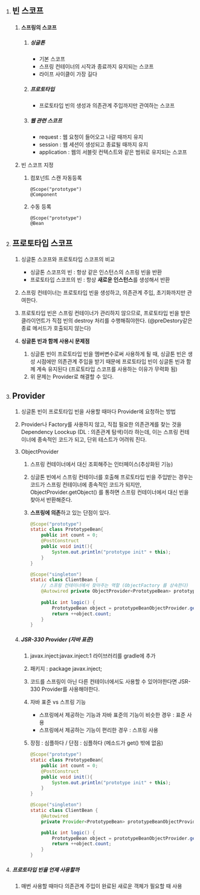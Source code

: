 1. ## 빈 스코프

   1. #### 스프링의 스코프

      1. ##### 싱글톤

         - 기본 스코프
         - 스프링 컨테이너의 시작과 종료까지 유지되는 스코프
         - 라이프 사이클이 가장 길다

      2. ##### 프로토타입

         - 프로토타입 빈의 생성과 의존관계 주입까지만 관여하는 스코프

      3. ##### 웹 관련 스코프

         - request : 웹 요청이 들어오고 나갈 때까지 유지
         - session : 웹 세션이 생성되고 종료될 때까지 유지
         - application : 웹의 서블릿 컨텍스트와 같은 범위로 유지되는 스코프

   2. 빈 스코프 지정

      1. 컴포넌트 스캔 자동등록

         ```
         @Scope("prototype")
         @Component
         ```

      2. 수동 등록

         ```
         @Scope("prototype")
         @Bean
         ```

2. ## 프로토타입 스코프

   1. 싱글톤 스코프와 프로토타입 스코프의 비교
      - 싱글톤 스코프의 빈 : 항상 같은 인스턴스의 스프링 빈을 반환
      - 프로토타입 스코프의 빈 : 항상 **새로운 인스턴스**를 생성해서 반환
   2. 스프링 컨테이너는 프로토타입 빈을 생성하고, 의존관계 주입, 초기화까지만 관여한다. 
   3. 프로토타입 빈은 스프링 컨테이너가 관리하지 않으므로, 프로토타입 빈을 받은 클라이언트가 직접 빈의 destroy 처리를 수행해줘야한다. (@preDestory같은 종료 메서드가 호출되지 않는다)

   4. **싱글톤 빈과 함께 사용시 문제점**
      1. 싱글톤 빈이 프로토타입 빈을 멤버변수로써 사용하게 될 때, 싱글톤 빈은 생성 시점에만 의존관계 주입을 받기 때문에 프로토타입 빈이 싱글톤 빈과 함께 계속 유지된다 (프로토타입 스코프를 사용하는 이유가 무력화 됨)
      2. 위 문제는 Provider로 해결할 수 있다.

3. ## Provider

   1. 싱글톤 빈이 프로토타입 빈을 사용할 때마다 Provider에 요청하는 방법

   2. Provider나 Factory를 사용하지 않고, 직접 필요한 의존관계를 찾는 것을 Dependency Loockup (DL : 의존관계 탐색)이라 하는데, 이는 스프링 컨테이너에 종속적인 코드가 되고,  단위 테스트가 어려워 진다.

   3. ObjectProvider

      1. 스프링 컨테이너에서 대신 조회해주는 인터페이스(추상화된 기능)

      2. 싱글톤 빈에서 스프링 컨테이너를 호출해 프로토타입 빈을 주입받는 경우는 코드가 스프링 컨테이너에 종속적인 코드가 되지만, ObjectProvider.getObject() 를 통하면 스프링 컨테이너에서 대신 빈을 찾아서 반환해준다.

      3. **스프링에 의존**하고 있는 단점이 있다.

         ```java
         @Scope("prototype")
         static class PrototypeBean{
             public int count = 0;
             @PostConstruct
             public void init(){
                 System.out.println("prototype init" + this);
             }
         }
         
         @Scope("singleton")
         static class ClientBean {
             // 스프링 컨테이너에서 찾아주는 역할 (ObjectFactory 를 상속한다)
             @Autowired private ObjectProvider<PrototypeBean> prototypeBeanObjectProvider;
             
             public int logic() {
                 PrototypeBean object = prototypeBeanObjectProvider.getObject();
                 return ++object.count;
             }
         }
         ```

   4. ##### JSR-330 Provider (자바 표준)

      1. javax.inject:javax.inject:1 라이브러리를 gradle에 추가

      2. 패키지 : package javax.inject;

      3. 코드를 스프링이 아닌 다른 컨테이너에서도 사용할 수 있어야한다면 JSR-330 Provider를 사용해야한다.

      4. 자바 표준 vs 스프링 기능

         - 스프링에서 제공하는 기능과 자바 표준의 기능이 비슷한 경우 : 표준 사용
         - 스프링에서 제공하는 기능이 편리한 경우 : 스프링 사용

      5. 장점 : 심플하다 / 단점 : 심플하다 (메소드가 get() 밖에 없음)

         ```java
         @Scope("prototype")
         static class PrototypeBean{
             public int count = 0;
             @PostConstruct
             public void init(){
                 System.out.println("prototype init" + this);
             }
         }
         
         @Scope("singleton")
         static class ClientBean {
             @Autowired
             private Provider<PrototypeBean> prototypeBeanObjectProvider;
         
             public int logic() {
                 PrototypeBean object = prototypeBeanObjectProvider.get();
                 return ++object.count;
             }
         }
         ```

4. ##### 프로토타입 빈을 언제 사용할까

   1. 매번 사용할 때마다 의존관계 주입이 완료된 새로운 객체가 필요할 때 사용

